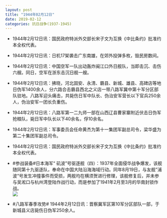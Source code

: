 ```yaml
---
layout: post
title: "1944年02月12日"
date: 2019-02-12
categories: 抗日战争(1937-1945)
---
```


<meta name="referrer" content="no-referrer" />

- 1944年2月12日讯：国民政府特派外交部长宋子文为互换《中比条约》批准约本全权代表。 

- 1944年2月12日讯：日机17架袭击广东南雄，在郊外投弹多枚，毁民房数间。 

- 1944年2月12日讯：中国空军一队出动轰炸闽江口外日舰队，当即击沉、击伤六艘。同日，空军在浙东击沉日舰一艘。 

- 1944年2月12日讯：拂晓，河北固安、永清、霸县、新城、雄县、高碑店等地日伪军1400余人，分六路合击霸县西北之义店一带八路军冀中第十军分区部队驻地。八路军迎头痛击，共毙伤日军中队长、伪治安军营长以下官兵250余人，伪治安军一团长负重伤。 

- 1944年2月12日讯：八路军第一二九师一部在山西辽县曹家寨附近伏击日伪军抢粮队，毙日军中队长以下40余名，俘10余名。 

- 1944年2月12日讯：军事委员会任命黄杰为第十一集团军副总司令，梁华盛为第二十集团军副总司令。 

- 1944年2月12日讯：国民政府特派外交部长宋子文为互换《中比条约》批准约本全权代表。 

- #参战装备#日本海军“ 矶波”号驱逐舰（四）：1937年全面侵华战争爆发，该舰随同第十九驱逐队，奉命在中国大陆沿海海域行动。同年8月19日，与友舰”浦波“号发生冲撞事件而受损，两舰均在横须贺进行修理，该舰修复后，并未参与吴淞口与杭州湾登陆作战行动，而是参加了1941年2月至3月的华南封锁作战。 <br/><img src="https://wx4.sinaimg.cn/large/aca367d8ly1g03est8muvj22t70qtaiu.jpg" />

- #八路军春季攻势# 1944年2月12日讯：晋察冀军区第10军分区部队一部，于新城县义店毙伤日伪军250余人。 

